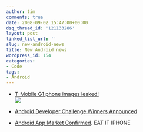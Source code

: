 ```yaml
---
author: tim
comments: true
date: 2008-09-02 15:47:00+00:00
dsq_thread_id: '121133286'
layout: post
linked_list_url: ''
slug: new-android-news
title: New Android news
wordpress_id: 154
categories:
- Code
tags:
- Android
---
```


  * [T-Mobile G1 phone images leaked!](http://androidcommunity.com/t-mobile-g1-phone-images-leaked-20080830/)  
![](http://androidcommunity.com/blog/wp-content/uploads/2008/08/t-mobile-g1-htc-android-dream_s.jpg)  
  

  * [Android Developer Challenge Winners Announced](http://androidcommunity.com/congrats-to-winners-of-the-android-developer-challenge-i-20080829/)  
  

  * [Android App Market Confirmed](http://androidcommunity.com/android-market-confirmed-no-app-checking-by-google-20080828/). EAT IT IPHONE  
